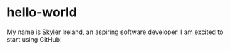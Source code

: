 # hello-world

My name is Skyler Ireland, an aspiring software developer. I am excited to start using GitHub!
